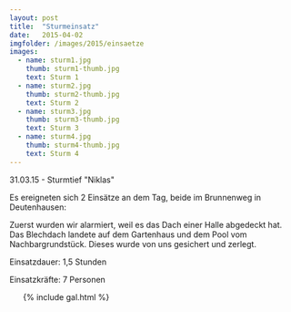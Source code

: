 ```yaml
---
layout: post
title:  "Sturmeinsatz"
date:   2015-04-02
imgfolder: /images/2015/einsaetze
images:
  - name: sturm1.jpg
    thumb: sturm1-thumb.jpg
    text: Sturm 1
  - name: sturm2.jpg
    thumb: sturm2-thumb.jpg
    text: Sturm 2
  - name: sturm3.jpg
    thumb: sturm3-thumb.jpg
    text: Sturm 3
  - name: sturm4.jpg
    thumb: sturm4-thumb.jpg
    text: Sturm 4
---
```


31.03.15 - Sturmtief "Niklas"

Es ereigneten sich 2 Einsätze an dem Tag, beide im Brunnenweg in Deutenhausen:

Zuerst wurden wir alarmiert, weil es das Dach einer Halle abgedeckt hat. Das Blechdach landete auf dem Gartenhaus und dem Pool vom Nachbargrundstück.
Dieses wurde von uns gesichert und zerlegt.

Einsatzdauer: 1,5 Stunden

Einsatzkräfte: 7 Personen

<ul class="posts">
  {% include gal.html %}
</ul>
